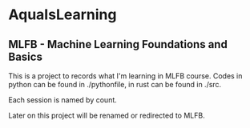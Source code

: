 # AquaIsLearning

## MLFB - Machine Learning Foundations and Basics

This is a project to records what I'm learning in MLFB course. Codes in python can be found in ./pythonfile, in rust can be found in ./src.

Each session is named by count.

Later on this project will be renamed or redirected to MLFB.